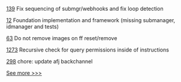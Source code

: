 
[139](https://github.com/hyperledger-labs/firefly/pull/139) Fix sequencing of submgr/webhooks and fix loop detection

[12](https://github.com/hyperledger-labs/firefly-fabconnect/pull/12) Foundation implementation and framework (missing submanager, idmanager and tests)

[63](https://github.com/hyperledger-labs/firefly-cli/pull/63) Do not remove images on ff reset/remove

[1273](https://github.com/hyperledger/iroha/pull/1273) Recursive check for query permissions inside of instructions

[298](https://github.com/hyperledger/aries-agent-test-harness/pull/298) chore: update afj backchannel


[See more >>>](https://start-here.hyperledger.org/pull-requests)
